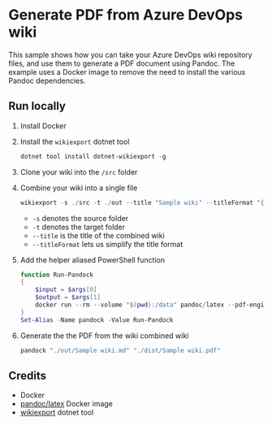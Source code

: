 # Generate PDF from Azure DevOps wiki

This sample shows how you can take your Azure DevOps wiki repository files, and use them to generate a PDF document using Pandoc. The example uses a Docker image to remove the need to install the various Pandoc dependencies.

## Run locally

1. Install Docker
2. Install the `wikiexport` dotnet tool

    ```powershell
    dotnet tool install dotnet-wikiexport -g
    ```

3. Clone your wiki into the `/src` folder
4. Combine your wiki into a single file

    ```powershell
    wikiexport -s ./src -t ./out --title "Sample wiki" --titleFormat "{title}"
    ```

    - `-s` denotes the source folder
    - `-t` denotes the target folder
    - `--title` is the title of the combined wiki
    - `--titleFormat` lets us simplify the title format

5. Add the helper aliased PowerShell function

    ```powershell
    function Run-Pandock 
    {
        $input = $args[0]
        $output = $args[1]
        docker run --rm --volume "$(pwd):/data" pandoc/latex --pdf-engine=xelatex $input -o $output
    }
    Set-Alias -Name pandock -Value Run-Pandock
    ```

6. Generate the the PDF from the wiki combined wiki

    ```powershell
    pandock "./out/Sample wiki.md" "./dist/Sample wiki.pdf"
    ```

## Credits

- Docker
- [pandoc/latex](https://hub.docker.com/r/pandoc/latex) Docker image
- [wikiexport](https://github.com/phatcher/wikiexport) dotnet tool
